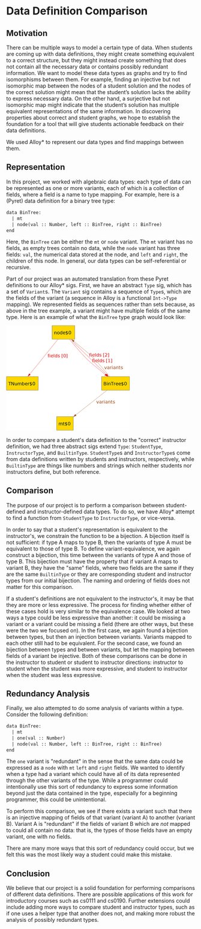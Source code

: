 # Data Definition Comparison

## Motivation

There can be multiple ways to model a certain type of data. When students are
coming up with data definitions, they might create something equivalent to a
correct structure, but they might instead create something that does not contain
all the necessary data or contains possibly redundant information. We want to
model these data types as graphs and try to find isomorphisms between them. For
example, finding an injective but not isomorphic map between the nodes of a
student solution and the nodes of the correct solution might mean that the
student’s solution lacks the ability to express necessary data. On the other
hand, a surjective but not isomorphic map might indicate that the student’s
solution has multiple equivalent representations of the same information. In
discovering properties about correct and student graphs, we hope to establish
the foundation for a tool that will give students actionable feedback on their
data definitions.

We used Alloy\* to represent our data types and find mappings between them.

## Representation

In this project, we worked with algebraic data types: each type of data can be
represented as one or more variants, each of which is a collection of fields,
where a field is a name to type mapping. For example, here is a (Pyret) data
definition for a binary tree type:

```
data BinTree:
  | mt
  | node(val :: Number, left :: BinTree, right :: BinTree)
end
```

Here, the `BinTree` can be either the `mt` or `node` variant. The `mt` variant
has no fields, as empty trees contain no data, while the `node` variant has
three fields: `val`, the numerical data stored at the node, and `left` and
`right`, the children of this node. In general, our data types can be
self-referential or recursive.

Part of our project was an automated translation from these Pyret definitions
to our Alloy\* sigs. First, we have an abstract `Type` sig, which has a set
of `Variant`s. The `Variant` sig contains a sequence of `Type`s, which are the
fields of the variant (a sequence in Alloy is a functional `Int->Type` mapping).
We represented fields as sequences rather than sets because, as above in the
tree example, a variant might have multiple fields of the same type. Here is
an example of what the `BinTree` type graph would look like:

![BinTree graph](example_graph.png)

In order to compare a student's data definition to the "correct" instructor
definition, we had three abstract sigs extend `Type`: `StudentType`,
`InstructorType`, and `BuiltinType`. `StudentType`s and `InstructorType`s come
from data definitions written by students and instructors, respectively, while
`BuiltinType` are things like numbers and strings which neither students nor
instructors define, but both reference.

## Comparison

The purpose of our project is to perform a comparison between student-defined
and instructor-defined data types. To do so, we have Alloy\* attempt to find
a function from `StudentType` to `InstructorType`, or vice-versa.

In order to say that a student's representation is equivalent to the
instructor's, we constrain the function to be a bijection. A bijection itself
is not sufficient: if type A maps to type B, then the variants of type A must
be equivalent to those of type B. To define variant-equivalence, we again
construct a bijection, this time between the variants of type A and those of
type B. This bijection must have the property that if variant A maps to variant
B, they have the "same" fields, where two fields are the same if they are the
same `BuiltinType` or they are corresponding student and instructor types from
our initial bijection. The naming and ordering of fields does not matter for
this comparison.

If a student's definitions are not equivalent to the instructor's, it may be
that they are more or less expressive. The process for finding whether either of
these cases hold is very similar to the equivalence case. We looked at two ways
a type could be less expressive than another: it could be missing a variant or
a variant could be missing a field (there are other ways, but these were the two
we focused on). In the first case, we again found a bijection between types,
but then an injection between variants. Variants mapped to each other still had
to be equivalent. For the second case, we found an bijection between types and
between variants, but let the mapping between fields of a variant be injective.
Both of these comparisons can be done in the instructor to student or student
to instructor directions: instructor to student when the student was more
expressive, and student to instructor when the student was less expressive.

## Redundancy Analysis

Finally, we also attempted to do some analysis of variants within a type.
Consider the following definition:

```
data BinTree:
  | mt
  | one(val :: Number)
  | node(val :: Number, left :: BinTree, right :: BinTree)
end
```

The `one` variant is "redundant" in the sense that the same data could be
expressed as a `node` with `mt` `left` and `right` fields. We wanted to identify
when a type had a variant which could have all of its data represented through
the other variants of the type. While a programmer could intentionally use this
sort of redundancy to express some information beyond just the data contained in
the type, especially for a beginning programmer, this could be unintentional.

To perform this comparison, we see if there exists a variant such that there is
an injective mapping of fields of that variant (variant A) to another (variant
B). Variant A is "redundant" if the fields of variant B which are _not_ mapped
to could all contain no data: that is, the types of those fields have an empty
variant, one with no fields.

There are many more ways that this sort of redundancy could occur, but we felt
this was the most likely way a student could make this mistake.

## Conclusion

We believe that our project is a solid foundation for performing comparisons of
different data definitions. There are possible applications of this work for
introductory courses such as cs0111 and cs0190. Further extensions could include
adding more ways to compare student and instructor types, such as if one uses a
helper type that another does not, and making more robust the analysis of
possibly redundant types.
